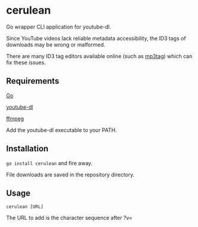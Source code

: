 # cerulean
Go wrapper CLI application for youtube-dl.

Since YouTube videos lack reliable metadata accessibility, the ID3 tags of downloads may be wrong or malformed.

There are many ID3 tag editors available online (such as [mp3tag](https://www.mp3tag.de/en/)) which can fix these issues.

## Requirements
[Go](https://golang.org/)

[youtube-dl](https://youtube-dl.org/)

[ffmpeg](https://ffmpeg.org/)

Add the youtube-dl executable to your PATH.

## Installation

`go install cerulean` and fire away.

File downloads are saved in the repository directory.

## Usage

`cerulean [URL]`

The URL to add is the character sequence after ?v=
